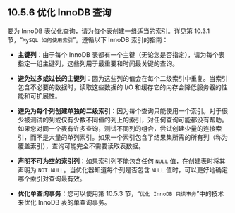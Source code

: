 ## 10.5.6 优化 InnoDB 查询

要为 InnoDB 表优化查询，请为每个表创建一组适当的索引。详见第 10.3.1 节，“`MySQL 如何使用索引`”。遵循以下 InnoDB 索引的指南：

- **主键列**：由于每个 InnoDB 表都有一个主键（无论您是否指定），请为每个表指定一组主键列，这些列用于最重要和时间最关键的查询。

- **避免过多或过长的主键列**：因为这些列的值会在每个二级索引中重复。当索引包含不必要的数据时，读取这些数据的 I/O 和缓存它的内存会降低服务器的性能和可扩展性。

- **避免为每个列创建单独的二级索引**：因为每个查询只能使用一个索引。对于很少被测试的列或仅有少数不同值的列上的索引，对任何查询可能都没有帮助。如果您对同一个表有许多查询，测试不同列的组合，尝试创建少量的连接索引，而不是大量的单列索引。如果一个索引包含了结果集所需的所有列（称为覆盖索引），查询可能完全不需要读取表数据。

- **声明不可为空的索引列**：如果索引列不能包含任何 `NULL` 值，在创建表时将其声明为 `NOT NULL`。当优化器知道每个列是否包含 `NULL` 值时，可以更好地确定哪个索引对查询最有效。

- **优化单查询事务**：您可以使用第 10.5.3 节，“`优化 InnoDB 只读事务`”中的技术来优化 InnoDB 表的单查询事务。